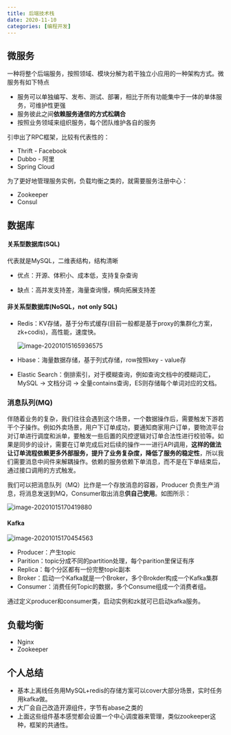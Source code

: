 ```yaml
---
title: 后端技术栈
date: 2020-11-10
categories: [编程开发]
---
```




## 微服务

一种将整个后端服务，按照领域、模块分解为若干独立小应用的一种架构方式。微服务有如下特点

- 服务可以单独编写、发布、测试、部署，相比于所有功能集中于一体的单体服务，可维护性更强
- 服务彼此之间**依赖服务通信的方式松耦合**
- 按照业务领域来组织服务，每个团队维护各自的服务



引申出了RPC框架，比较有代表性的：

- Thrift - Facebook
- Dubbo - 阿里
- Spring Cloud

为了更好地管理服务实例，负载均衡之类的，就需要服务注册中心：

- Zookeeper
- Consul



## 数据库

#### 关系型数据库(SQL)

代表就是MySQL，二维表结构，结构清晰

- 优点：开源、体积小、成本低，支持复杂查询

- 缺点：高并发支持差，海量查询慢，横向拓展支持差

  

#### 非关系型数据库(NoSQL，not only SQL)

- Redis：KV存储，基于分布式缓存(目前一般都是基于proxy的集群化方案，zk+codis)，高性能，速度快。

  ![image-20201015165936575](http://levy-hexo.oss-cn-hangzhou.aliyuncs.com/images/2023-09-14-122532.jpg)

- Hbase：海量数据存储，基于列式存储，row按照key - value存

- Elastic Search：倒排索引，对于模糊查询，例如查询文档中的模糊词汇，MySQL -> 文档分词 -> 全量contains查询，ES则存储每个单词对应的文档。



### 消息队列(MQ)

伴随着业务的复杂，我们往往会遇到这个场景，一个数据操作后，需要触发下游若干个子操作。例如外卖场景，用户下订单成功，要通知商家用户订单，要物流平台对订单进行调度和派单，要触发一些后置的风控逻辑对订单合法性进行校验等。如果是同步的设计，需要在订单完成后对后续的操作一一进行API调用，**这样的做法让订单流程依赖更多外部服务，提升了业务复杂度，降低了服务的稳定性**，所以我们需要消息中间件来解耦操作。依赖的服务依赖下单消息，而不是在下单结束后，通过接口调用的方式触发。

我们可以把消息队列（MQ）比作是一个存放消息的容器，Producer 负责生产消息，将消息发送到MQ，Consumer取出消息**供自己使用**。如图所示：

![image-20201015170419880](http://levy-hexo.oss-cn-hangzhou.aliyuncs.com/images/2023-09-14-122538.jpg)

#### Kafka

![image-20201015170454563](http://levy-hexo.oss-cn-hangzhou.aliyuncs.com/images/2023-09-14-122542.jpg)

- Producer：产生topic
- Parition：topic分成不同的partition处理，每个parition里保证有序
- Replica：每个分区都有一份完整topic副本
- Broker：启动一个Kafka就是一个Broker，多个Brokder构成一个Kafka集群
- Consumer：消费任何Topic的数据，多个Consume组成一个消费者组。

通过定义producer和consumer类，启动实例和zk就可已启动kafka服务。



## 负载均衡

- Nginx
- Zookeeper



## 个人总结

- 基本上离线任务用MySQL+redis的存储方案可以cover大部分场景，实时任务用kafka做。
- 大厂会自己改造开源组件，字节有abase之类的
- 上面这些组件基本感觉都会设置一个中心调度器来管理，类似zookeeper这种，框架的共通性。